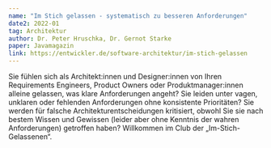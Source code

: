 ```yaml
---
name: "Im Stich gelassen - systematisch zu besseren Anforderungen"
date2: 2022-01
tag: Architektur
author: Dr. Peter Hruschka, Dr. Gernot Starke
paper: Javamagazin
link: https://entwickler.de/software-architektur/im-stich-gelassen
---
```

Sie fühlen sich als Architekt:innen und Designer:innen von Ihren Requirements Engineers, 
Product Owners oder Produktmanager:innen alleine gelassen, was klare Anforderungen angeht? 
Sie leiden unter vagen, unklaren oder fehlenden Anforderungen ohne konsistente Prioritäten? 
Sie werden für falsche Architekturentscheidungen kritisiert, 
obwohl Sie sie nach bestem Wissen und Gewissen (leider aber ohne Kenntnis der wahren Anforderungen) getroffen haben?
Willkommen im Club der „Im-Stich-Gelassenen“.